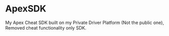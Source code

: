 # ApexSDK
My Apex Cheat SDK built on my Private Driver Platform (Not the public one), Removed cheat functionality only SDK.
